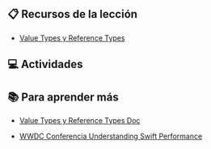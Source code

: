 ## :clipboard: Recursos de la lección

- [Value Types y Reference Types](https://docs.google.com/presentation/d/19Abd636Ku1NFaaC1iQk0gdniE0lTCDOApfJlWTOo8r8/edit?usp=sharing)

## :computer: Actividades




## :books: Para aprender más

- [Value Types y Reference Types Doc](https://developer.apple.com/swift/blog/?id=10)
 
- [WWDC Conferencia Understanding Swift Performance](https://developer.apple.com/videos/play/wwdc2016/416/)
